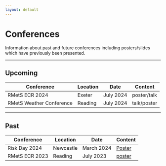 ```yaml
---
layout: default
---
```


# Conferences

Information about past and future conferences including posters/slides which have previously been presented.

---

## Upcoming

Conference | Location | Date | Content
---------|-------|--------|--------
RMetS ECR 2024 | Exeter | July 2024 | poster/talk
RMetS Weather Conference | Reading | July 2024 | talk/poster

---

## Past

Conference | Location | Date | Content
---------|-------|--------|--------
Risk Day 2024 | Newcastle | March 2024 | [Poster](Risk_Day_Poster_BWH_Final.pdf)
RMetS ECR 2023 | Reading | July 2023 | [poster](RMetS_Poster_Final_BWH.pdf)